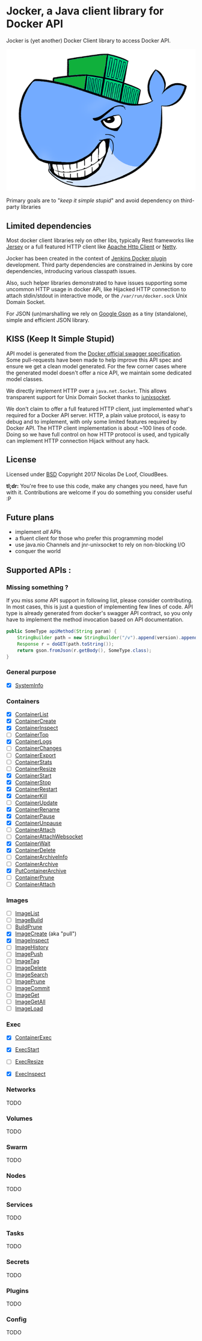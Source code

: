 # Jocker, a Java client library for Docker API

Jocker is (yet another) Docker Client library to access Docker API.

![logo](jocker.png) 

Primary goals are to "_keep it simple stupid_" and avoid dependency on third-party libraries

## Limited dependencies

Most docker client libraries rely on other libs, typically Rest frameworks like [Jersey](https://jersey.github.io/) 
or a full featured HTTP client like [Apache Http Client](https://hc.apache.org/) or [Netty](http://netty.io/). 

Jocker has been created in the context of [Jenkins Docker plugin](https://wiki.jenkins.io/display/JENKINS/Docker+Plugin) 
development. Third party dependencies are constrained in Jenkins by core dependencies, introducing various classpath
issues.

Also, such helper libraries demonstrated to have issues supporting some uncommon HTTP usage in docker APi, like 
Hijacked HTTP connection to attach stdin/stdout in interactive mode, or the `/var/run/docker.sock` Unix Domain Socket.  

For JSON (un)marshalling we rely on [Google Gson](https://github.com/google/gson) as a tiny (standalone), simple and 
efficient JSON library. 


## KISS (Keep It Simple Stupid)

API model is generated from the [Docker official swagger specification](https://docs.docker.com/engine/api/v1.32/#).
Some pull-requests have been made to help improve this API spec and ensure we get a clean model generated.
For the few corner cases where the generated model doesn't offer a nice API, we maintain some dedicated model classes. 

We directly implement HTTP over a `java.net.Socket`. This allows transparent support for Unix Domain Socket thanks to 
[junixsocket](https://libraries.io/github/fiken/junixsocket).  

We don't claim to offer a full featured HTTP client, just implemented what's required for a Docker API server. HTTP, 
a plain value protocol, is easy to debug and to implement, with only some limited features required by Docker API.
The HTTP client implementation is about ~100 lines of code. Doing so we have full control on how HTTP protocol is
used, and typically can implement HTTP connection Hijack without any hack.

## License

Licensed under [BSD](https://opensource.org/licenses/BSD-3-Clause)
Copyright 2017 Nicolas De Loof, CloudBees.

**tl;dr:** You're free to use this code, make any changes you need, have fun with it. Contributions are welcome if 
you do something you consider useful :P


## Future plans

* implement _all_ APIs
* a fluent client for those who prefer this programming model
* use java.nio Channels and jnr-unixsocket to rely on non-blocking I/O
* conquer the world


## Supported APIs :

### Missing something ?

If you miss _some_ API support in following list, please consider contributing. In most cases, this is just a
question of implementing few lines of code. API type is already generated from docker's swagger API contract, 
so you only have to implement the method invocation based on API documentation. 

```java
public SomeType apiMethod(String param) {
    StringBuilder path = new StringBuilder("/v").append(version).append("/some/api?param=").append(param);
    Response r = doGET(path.toString());
    return gson.fromJson(r.getBody(), SomeType.class);
}

```


### General purpose 

  - [x] [SystemInfo](https://docs.docker.com/engine/api/v1.32/#operation/SystemInfo)

### Containers 
  
  - [x] [ContainerList](https://docs.docker.com/engine/api/v1.32/#operation/ContainerList)
  - [x] [ContainerCreate](https://docs.docker.com/engine/api/v1.32/#operation/ContainerCreate)
  - [x] [ContainerInspect](https://docs.docker.com/engine/api/v1.32/#operation/ContainerInspect)
  - [ ] [ContainerTop](https://docs.docker.com/engine/api/v1.32/#operation/ContainerTop)
  - [x] [ContainerLogs](https://docs.docker.com/engine/api/v1.32/#operation/ContainerLogs)
  - [ ] [ContainerChanges](https://docs.docker.com/engine/api/v1.32/#operation/ContainerChanges)
  - [ ] [ContainerExport](https://docs.docker.com/engine/api/v1.32/#operation/ContainerExport)
  - [ ] [ContainerStats](https://docs.docker.com/engine/api/v1.32/#operation/ContainerStats)
  - [ ] [ContainerResize](https://docs.docker.com/engine/api/v1.32/#operation/ContainerResize)
  - [x] [ContainerStart](https://docs.docker.com/engine/api/v1.32/#operation/ContainerStart)
  - [x] [ContainerStop](https://docs.docker.com/engine/api/v1.32/#operation/ContainerStop)
  - [x] [ContainerRestart](https://docs.docker.com/engine/api/v1.32/#operation/ContainerRestart)
  - [x] [ContainerKill](https://docs.docker.com/engine/api/v1.32/#operation/ContainerKill)
  - [ ] [ContainerUpdate](https://docs.docker.com/engine/api/v1.32/#operation/ContainerUpdate)
  - [x] [ContainerRename](https://docs.docker.com/engine/api/v1.32/#operation/ContainerRename)
  - [x] [ContainerPause](https://docs.docker.com/engine/api/v1.32/#operation/ContainerPause)
  - [x] [ContainerUnpause](https://docs.docker.com/engine/api/v1.32/#operation/ContainerUnpause)
  - [ ] [ContainerAttach](https://docs.docker.com/engine/api/v1.32/#operation/ContainerAttach)
  - [ ] [ContainerAttachWebsocket](https://docs.docker.com/engine/api/v1.32/#operation/ContainerAttachWebsocket)
  - [x] [ContainerWait](https://docs.docker.com/engine/api/v1.32/#operation/ContainerWait)
  - [x] [ContainerDelete](https://docs.docker.com/engine/api/v1.32/#operation/ContainerDelete)
  - [ ] [ContainerArchiveInfo](https://docs.docker.com/engine/api/v1.32/#operation/ContainerArchiveInfo)
  - [ ] [ContainerArchive](https://docs.docker.com/engine/api/v1.32/#operation/ContainerArchive)
  - [x] [PutContainerArchive](https://docs.docker.com/engine/api/v1.32/#operation/PutContainerArchive)
  - [ ] [ContainerPrune](https://docs.docker.com/engine/api/v1.32/#operation/ContainerPrune)
  - [ ] [ContainerAttach](https://docs.docker.com/engine/api/v1.32/#operation/ContainerAttach)
         
### Images

  - [ ] [ImageList](https://docs.docker.com/engine/api/v1.32/#operation/ImageList)
  - [ ] [ImageBuild](https://docs.docker.com/engine/api/v1.32/#operation/ImageBuild)
  - [ ] [BuildPrune](https://docs.docker.com/engine/api/v1.32/#operation/BuildPrune)
  - [x] [ImageCreate](https://docs.docker.com/engine/api/v1.32/#operation/ImageCreate) (aka "pull")
  - [x] [ImageInspect](https://docs.docker.com/engine/api/v1.32/#operation/ImageInspect)
  - [ ] [ImageHistory](https://docs.docker.com/engine/api/v1.32/#operation/ImageHistory)
  - [ ] [ImagePush](https://docs.docker.com/engine/api/v1.32/#operation/ImagePush)
  - [ ] [ImageTag](https://docs.docker.com/engine/api/v1.32/#operation/ImageTag)
  - [ ] [ImageDelete](https://docs.docker.com/engine/api/v1.32/#operation/ImageDelete)
  - [ ] [ImageSearch](https://docs.docker.com/engine/api/v1.32/#operation/ImageSearch)
  - [ ] [ImagePrune](https://docs.docker.com/engine/api/v1.32/#operation/ImagePrune)
  - [ ] [ImageCommit](https://docs.docker.com/engine/api/v1.32/#operation/ImageCommit)
  - [ ] [ImageGet](https://docs.docker.com/engine/api/v1.32/#operation/ImageGet)
  - [ ] [ImageGetAll](https://docs.docker.com/engine/api/v1.32/#operation/ImageGetAll)
  - [ ] [ImageLoad](https://docs.docker.com/engine/api/v1.32/#operation/ImageLoad)

### Exec

  - [x] [ContainerExec](https://docs.docker.com/engine/api/v1.32/#operation/ContainerExec)
  - [x] [ExecStart](https://docs.docker.com/engine/api/v1.32/#operation/ExecStart)
  - [ ] [ExecResize](https://docs.docker.com/engine/api/v1.32/#operation/ExecResize)
  - [x] [ExecInspect](https://docs.docker.com/engine/api/v1.32/#operation/ExecInspect)


### Networks 

TODO

### Volumes 

TODO

### Swarm 

TODO

### Nodes 

TODO

### Services 

TODO

### Tasks 

TODO

### Secrets 

TODO

### Plugins 

TODO

### Config 

TODO

